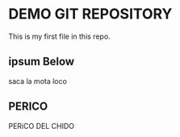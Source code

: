 # DEMO GIT REPOSITORY

This is my first file in this repo.

## ipsum Below
saca la mota loco

## PERICO
PERiCO DEL CHIDO
